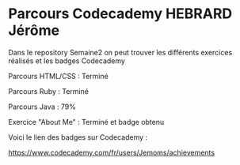 # Parcours Codecademy HEBRARD Jérôme

Dans le repository Semaine2 on peut trouver les différents exercices réalisés et les badges Codecademy


Parcours HTML/CSS : Terminé


Parcours Ruby : Terminé


Parcours Java : 79%


Exercice "About Me" : Terminé et badge obtenu


Voici le lien des badges sur Codecademy :

https://www.codecademy.com/fr/users/Jemoms/achievements